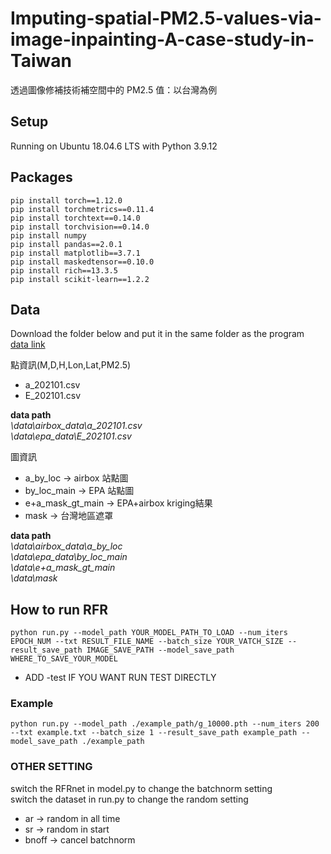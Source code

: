 # Imputing-spatial-PM2.5-values-via-image-inpainting-A-case-study-in-Taiwan
透過圖像修補技術補空間中的 PM2.5 值：以台灣為例

## Setup  
Running on Ubuntu 18.04.6 LTS with Python 3.9.12
## Packages
```
pip install torch==1.12.0
pip install torchmetrics==0.11.4
pip install torchtext==0.14.0
pip install torchvision==0.14.0
pip install numpy
pip install pandas==2.0.1
pip install matplotlib==3.7.1
pip install maskedtensor==0.10.0
pip install rich==13.3.5
pip install scikit-learn==1.2.2
```
## Data  
Download the folder below and put it in the same folder as the program  
[data link](https://drive.google.com/drive/folders/15JnDxbVfnmEDptxKw6Z4EtfKVQ75JGtX?usp=sharing)  

點資訊(M,D,H,Lon,Lat,PM2.5)  
* a_202101.csv
* E_202101.csv  

**data path**  
*\data\airbox_data\a_202101.csv*  
*\data\epa_data\E_202101.csv*  

圖資訊  
* a_by_loc -> airbox 站點圖
* by_loc_main -> EPA 站點圖
* e+a_mask_gt_main -> EPA+airbox kriging結果
* mask -> 台灣地區遮罩

**data path**  
*\data\airbox_data\a_by_loc*  
*\data\epa_data\by_loc_main*  
*\data\e+a_mask_gt_main*  
*\data\mask*  

## How to run RFR

```
python run.py --model_path YOUR_MODEL_PATH_TO_LOAD --num_iters EPOCH_NUM --txt RESULT_FILE_NAME --batch_size YOUR_VATCH_SIZE --result_save_path IMAGE_SAVE_PATH --model_save_path WHERE_TO_SAVE_YOUR_MODEL
```
* ADD -test IF YOU WANT RUN TEST DIRECTLY  
### Example  
```
python run.py --model_path ./example_path/g_10000.pth --num_iters 200 --txt example.txt --batch_size 1 --result_save_path example_path --model_save_path ./example_path
```


### OTHER SETTING
switch the RFRnet in model.py to change the batchnorm setting  
switch the dataset in run.py to change the random setting
* ar -> random in all time
* sr -> random in start
* bnoff -> cancel batchnorm


